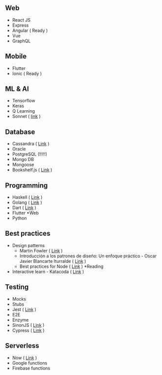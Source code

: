

## Web 
 - React JS 
 - Express
 - Angular ( Ready ) 
 - Vue
 - GraphQL
 
## Mobile
 - Flutter 
 - Ionic ( Ready ) 

## ML & AI 
 - Tensorflow 
 - Keras 
 - Q Learning
 - Sonnet ( [link](https://github.com/deepmind/sonnet) )

## Database
 - Cassandra ( [Link](http://cassandra.apache.org/) ) 
 - Oracle 
 - PostgreSQL (!!!!!)
 - Mongo DB 
  - Mongoose
 - Bookshelf.js ( [Link]( https://bookshelfjs.org/ ) ) 
  

## Programming
 - Haskell ( [Link](https://www.haskell.org/) )
 - Golang ( [Link](https://golang.org/#) )
 - Dart ( [Link](https://www.dartlang.org/) ) 
  - Flutter *Web
 - Python 

## Best practices
 - Design patterns
	- Martin Fowler ( [Link](https://martinfowler.com/) )
  	- Introducción a los patrones de diseño: Un enfoque práctico - Oscar Javier Blancarte Iturralde  ( [Link](https://www.amazon.com.mx/Introducci%C3%B3n-los-patrones-dise%C3%B1o-pr%C3%A1ctico-ebook/dp/B01M9CG9QL/ref=sr_1_1?ie=UTF8&qid=1549767764&sr=8-1&keywords=patrones+de+dise%C3%B1o) )
	- Best practices for Node ( [Link]( https://github.com/i0natan/nodebestpractices ) ) *Reading
 - Interactive learn - Katacoda ( [Link](https://www.katacoda.com/learn) ) 
 
 ## Testing 
 - Mocks
 - Stubs 
 - Jest ( [Link](https://jestjs.io/) )
 - E2E
 - Enzyme
 - SinonJS ( [Link](https://sinonjs.org/) )
 - Cypress ( [Link](https://www.cypress.io/) )
 
 ## Serverless 
 - Now ( [Link](https://zeit.co/now) )
 - Google functions 
 - Firebase functions 
